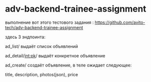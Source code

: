 # adv-backend-trainee-assignment
выполнение вот этого тестового задания : https://github.com/avito-tech/adv-backend-trainee-assignment

здесь 3 эндпоинта:

ad_list/ выдаёт список объявлений

ad_detail/<int:pk>/ выдаёт конкретное объявление

ad_create/ создаёт объявление, в теле ожидает следующее:

title, description, photos(json), price